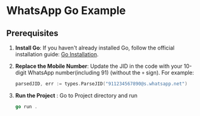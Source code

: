 # WhatsApp Go Example

## Prerequisites

1. **Install Go**: If you haven't already installed Go, follow the official installation guide: [Go Installation](https://go.dev/doc/install).

2. **Replace the Mobile Number**: Update the JID in the code with your 10-digit WhatsApp number(including 91) (without the `+` sign). For example:

   ```go
   parsedJID, err := types.ParseJID("911234567890@s.whatsapp.net")
   ```

3. **Run the Project** : Go to Project directory and run
   ```go
   go run .
   ```
